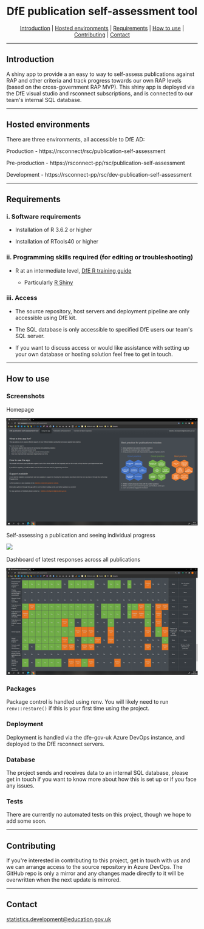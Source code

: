 <h1 align="center">
  <br>
  DfE publication self-assessment tool 
  <br>
</h1>

<p align="center">
  <a href="#introduction">Introduction</a> |
  <a href="#hosted-environments">Hosted environments</a> |
  <a href="#requirements">Requirements</a> |
  <a href="#how-to-use">How to use</a> |
  <a href="#contributing">Contributing</a> |
  <a href="#contact">Contact</a>
</p>

---

## Introduction 

A shiny app to provide a an easy to way to self-assess publications against RAP and other criteria and track progress towards our own RAP levels (based on the cross-government RAP MVP). This shiny app is deployed via the DfE visual studio and rsconnect subscriptions, and is connected to our team's internal SQL database. 

---

## Hosted environments

There are three environments, all accessible to DfE AD:

Production - https://rsconnect/rsc/publication-self-assessment

Pre-production - https://rsconnect-pp/rsc/publication-self-assessment

Development - https://rsconnect-pp/rsc/dev-publication-self-assessment

---

## Requirements

### i. Software requirements 

- Installation of R 3.6.2 or higher

- Installation of RTools40 or higher

### ii. Programming skills required (for editing or troubleshooting)

- R at an intermediate level, [DfE R training guide](https://dfe-analytical-services.github.io/r-training-course/)

  - Particularly [R Shiny](https://shiny.rstudio.com/)
  
### iii. Access

- The source repository, host servers and deployment pipeline are only accessible using DfE kit.

- The SQL database is only accessible to specified DfE users our team's SQL server. 

- If you want to discuss access or would like assistance with setting up your own database or hosting solution feel free to get in touch.

---

## How to use

### Screenshots

Homepage


![](www/SATool_Homepage.png "Homepage")


Self-assessing a publication and seeing individual progress


![](www/SATool_Assessment.gif)


Dashboard of latest responses across all publications


![](www/SATool_Dashboard.png "Dashboard")


### Packages

Package control is handled using renv. You will likely need to run `renv::restore()` if this is your first time using the project.

### Deployment

Deployment is handled via the dfe-gov-uk Azure DevOps instance, and deployed to the DfE rsconnect servers.

### Database

The project sends and receives data to an internal SQL database, please get in touch if you want to know more about how this is set up or if you face any issues.

### Tests

There are currently no automated tests on this project, though we hope to add some soon.

---

## Contributing

If you're interested in contributing to this project, get in touch with us and we can arrange access to the source repository in Azure DevOps. The GitHub repo is only a mirror and any changes made directly to it will be overwritten when the next update is mirrored.

---

## Contact


statistics.development@education.gov.uk
